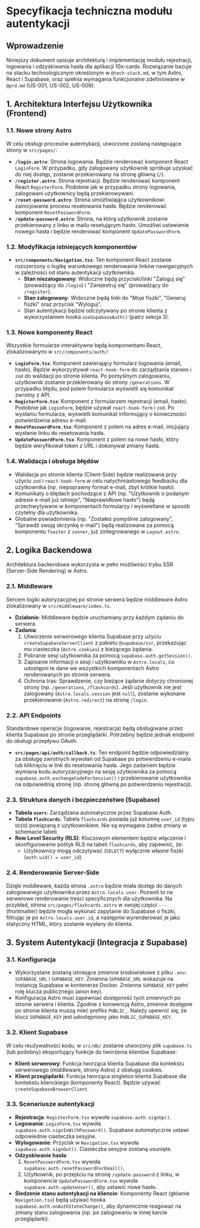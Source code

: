 # Specyfikacja techniczna modułu autentykacji

## Wprowadzenie

Niniejszy dokument opisuje architekturę i implementację modułu rejestracji, logowania i odzyskiwania hasła dla aplikacji 10x-cards. Rozwiązanie bazuje na stacku technologicznym określonym w `@tech-stack.md`, w tym Astro, React i Supabase, oraz spełnia wymagania funkcjonalne zdefiniowane w `@prd.md` (US-001, US-002, US-009).

## 1. Architektura Interfejsu Użytkownika (Frontend)

### 1.1. Nowe strony Astro

W celu obsługi procesów autentykacji, utworzone zostaną następujące strony w `src/pages/`:

- **`/login.astro`**: Strona logowania. Będzie renderować komponent React `LoginForm`. W przypadku, gdy zalogowany użytkownik spróbuje uzyskać do niej dostęp, zostanie przekierowany na stronę główną (`/`).
- **`/register.astro`**: Strona rejestracji. Będzie renderować komponent React `RegisterForm`. Podobnie jak w przypadku strony logowania, zalogowani użytkownicy będą przekierowywani.
- **`/reset-password.astro`**: Strona umożliwiająca użytkownikowi zainicjowanie procesu resetowania hasła. Będzie renderować komponent `ResetPasswordForm`.
- **`/update-password.astro`**: Strona, na którą użytkownik zostanie przekierowany z linku w mailu resetującym hasło. Umożliwi ustawienie nowego hasła i będzie renderować komponent `UpdatePasswordForm`.

### 1.2. Modyfikacja istniejących komponentów

- **`src/components/Navigation.tsx`**: Ten komponent React zostanie rozszerzony o logikę warunkowego renderowania linków nawigacyjnych w zależności od stanu autentykacji użytkownika.
  - **Stan niezalogowany**: Widoczne będą przyciski/linki "Zaloguj się" (prowadzący do `/login`) i "Zarejestruj się" (prowadzący do `/register`).
  - **Stan zalogowany**: Widoczne będą linki do "Moje fiszki", "Generuj fiszki" oraz przycisk "Wyloguj".
  - Stan autentykacji będzie odczytywany po stronie klienta z wykorzystaniem hooka `useSupabaseAuth()` (patrz sekcja 3).

### 1.3. Nowe komponenty React

Wszystkie formularze interaktywne będą komponentami React, zlokalizowanymi w `src/components/auth/`:

- **`LoginForm.tsx`**: Komponent zawierający formularz logowania (email, hasło). Będzie wykorzystywał `react-hook-form` do zarządzania stanem i `zod` do walidacji po stronie klienta. Po pomyślnym zalogowaniu, użytkownik zostanie przekierowany do strony `/generations`. W przypadku błędu, pod polem formularza wyświetli się komunikat zwrotny z API.
- **`RegisterForm.tsx`**: Komponent z formularzem rejestracji (email, hasło). Podobnie jak `LoginForm`, będzie używał `react-hook-form` i `zod`. Po wysłaniu formularza, wyświetli komunikat informujący o konieczności potwierdzenia adresu e-mail.
- **`ResetPasswordForm.tsx`**: Komponent z polem na adres e-mail, inicjujący wysłanie linku do resetowania hasła.
- **`UpdatePasswordForm.tsx`**: Komponent z polem na nowe hasło, który będzie weryfikował token z URL i dokonywał zmiany hasła.

### 1.4. Walidacja i obsługa błędów

- Walidacja po stronie klienta (Client-Side) będzie realizowana przy użyciu `zod` i `react-hook-form` w celu natychmiastowego feedbacku dla użytkownika (np. niepoprawny format e-mail, zbyt krótkie hasło).
- Komunikaty o błędach pochodzące z API (np. "Użytkownik o podanym adresie e-mail już istnieje", "Nieprawidłowe hasło") będą przechwytywane w komponentach formularzy i wyświetlane w sposób czytelny dla użytkownika.
- Globalne powiadomienia (np. "Zostałeś pomyślnie zalogowany", "Sprawdź swoją skrzynkę e-mail") będą realizowane za pomocą komponentu `Toaster` z `sonner`, już zintegrowanego w `Layout.astro`.

## 2. Logika Backendowa

Architektura backendowa wykorzysta w pełni możliwości trybu SSR (Server-Side Rendering) w Astro.

### 2.1. Middleware

Sercem logiki autoryzacyjnej po stronie serwera będzie middleware Astro zlokalizowany w `src/middleware/index.ts`.

- **Działanie**: Middleware będzie uruchamiany przy każdym żądaniu do serwera.
- **Zadania**:
  1. Utworzenie serwerowego klienta Supabase przy użyciu `createSupabaseServerClient` z pakietu `@supabase/ssr`, przekazując mu ciasteczka (`Astro.cookies`) z bieżącego żądania.
  2. Pobranie sesji użytkownika za pomocą `supabase.auth.getSession()`.
  3. Zapisanie informacji o sesji i użytkowniku w `Astro.locals`, co udostępni te dane we wszystkich komponentach Astro renderowanych po stronie serwera.
  4. Ochrona tras: Sprawdzenie, czy bieżące żądanie dotyczy chronionej strony (np. `/generations`, `/flashcards`). Jeśli użytkownik nie jest zalogowany (`Astro.locals.session` jest `null`), zostanie wykonane przekierowanie (`Astro.redirect`) na stronę `/login`.

### 2.2. API Endpoints

Standardowe operacje (logowanie, rejestracja) będą obsługiwane przez klienta Supabase po stronie przeglądarki. Potrzebny będzie jednak endpoint do obsługi przepływu OAuth.

- **`src/pages/api/auth/callback.ts`**: Ten endpoint będzie odpowiedzialny za obsługę zwrotnych wywołań od Supabase po potwierdzeniu e-maila lub kliknięciu w link do resetowania hasła. Jego zadaniem będzie wymiana kodu autoryzacyjnego na sesję użytkownika za pomocą `supabase.auth.exchangeCodeForSession()` i przekierowanie użytkownika na odpowiednią stronę (np. stronę główną po potwierdzeniu rejestracji).

### 2.3. Struktura danych i bezpieczeństwo (Supabase)

- **Tabela `users`**: Zarządzana automatycznie przez Supabase Auth.
- **Tabela `flashcards`**: Tabela `flashcards` posiada już kolumnę `user_id` (typu `UUID`) powiązaną z użytkownikiem. Nie są wymagane żadne zmiany w schemacie tabeli.
- **Row Level Security (RLS)**: Kluczowym elementem będzie włączenie i skonfigurowanie polityk RLS na tabeli `flashcards`, aby zapewnić, że:
  - Użytkownicy mogą odczytywać (`SELECT`) wyłącznie własne fiszki (`auth.uid() = user_id`).

### 2.4. Renderowanie Server-Side

Dzięki middleware, każda strona `.astro` będzie miała dostęp do danych zalogowanego użytkownika przez `Astro.locals.user`. Pozwoli to na serwerowe renderowanie treści specyficznych dla użytkownika. Na przykład, strona `src/pages/flashcards.astro` w swojej części `---` (frontmatter) będzie mogła wykonać zapytanie do Supabase o fiszki, filtrując je po `Astro.locals.user.id`, a następnie wyrenderować je jako statyczny HTML, który zostanie wysłany do klienta.

## 3. System Autentykacji (Integracja z Supabase)

### 3.1. Konfiguracja

- Wykorzystane zostaną istniejące zmienne środowiskowe z pliku `.env`: `SUPABASE_URL` i `SUPABASE_KEY`. Zmienna `SUPABASE_URL` wskazuje na instancję Supabase w kontenerze Docker. Zmienna `SUPABASE_KEY` pełni rolę klucza publicznego (anon key).
- Konfiguracja Astro musi zapewniać dostępność tych zmiennych po stronie serwera i klienta. Zgodnie z konwencją Astro, zmienne dostępne po stronie klienta muszą mieć prefiks `PUBLIC_`. Należy upewnić się, że klucz `SUPABASE_KEY` jest udostępniony jako `PUBLIC_SUPABASE_KEY`.

### 3.2. Klient Supabase

W celu reużywalności kodu, w `src/db/` zostanie utworzony plik `supabase.ts` (lub podobny) eksportujący funkcje do tworzenia klientów Supabase:

- **Klient serwerowy**: Funkcja tworząca klienta Supabase dla kontekstu serwerowego (middleware, strony Astro) z obsługą cookies.
- **Klient przeglądarki**: Funkcja tworząca singleton klienta Supabase dla kontekstu klienckiego (komponenty React). Będzie używać `createSupabaseBrowserClient`.

### 3.3. Scenariusze autentykacji

- **Rejestracja**: `RegisterForm.tsx` wywoła `supabase.auth.signUp()`.
- **Logowanie**: `LoginForm.tsx` wywoła `supabase.auth.signInWithPassword()`. Supabase automatycznie ustawi odpowiednie ciasteczka sesyjne.
- **Wylogowanie**: Przycisk w `Navigation.tsx` wywoła `supabase.auth.signOut()`. Ciasteczka sesyjne zostaną usunięte.
- **Odzyskiwanie hasła**:
  1. `ResetPasswordForm.tsx` wywoła `supabase.auth.resetPasswordForEmail()`.
  2. Użytkownik, po przejściu na stronę `/update-password` z linku, w komponencie `UpdatePasswordForm.tsx` wywoła `supabase.auth.updateUser()`, aby ustawić nowe hasło.
- **Śledzenie stanu autentykacji na kliencie**: Komponenty React (głównie `Navigation.tsx`) będą używać hooka `supabase.auth.onAuthStateChange()`, aby dynamicznie reagować na zmiany stanu zalogowania (np. po zalogowaniu w innej karcie przeglądarki).
